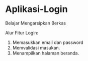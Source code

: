 # Aplikasi-Login
Belajar Mengarsipkan Berkas

Alur Fitur Login:
1. Memasukkan email dan password
2. Memvalidasi masukan.
3. Menampilkan halaman beranda.
